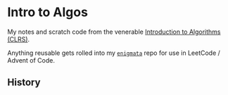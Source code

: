 # Intro to Algos
My notes and scratch code from the venerable [Introduction to Algorithms (CLRS)](http://mitpress.mit.edu/algorithms).

Anything reusable gets rolled into my [`enigmata`](https://github.com/jxcrw/enigmata/tree/main/tools/dsa) repo for use in LeetCode / Advent of Code.


## History
